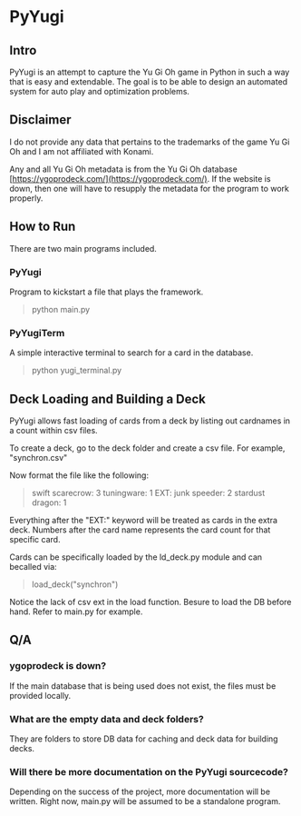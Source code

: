 # PyYugi
## Intro
PyYugi is an attempt to capture the Yu Gi Oh game in Python in such a way that is easy and extendable. 
The goal is to be able to design an automated system for auto play and optimization problems.

## Disclaimer
I do not provide any data that pertains to the trademarks of the game Yu Gi Oh and I am not affiliated with Konami.

Any and all Yu Gi Oh metadata is from the Yu Gi Oh database [https://ygoprodeck.com/](https://ygoprodeck.com/). If the website is down, then one will have to resupply the metadata for the program to work properly.

## How to Run
There are two main programs included.
### PyYugi
Program to kickstart a file that plays the framework.

> python main.py

### PyYugiTerm
A simple interactive terminal to search for a card in the database.

> python yugi_terminal.py

## Deck Loading and Building a Deck
PyYugi allows fast loading of cards from a deck by listing out cardnames in a count within csv files.

To create a deck, go to the deck folder and create a csv file. For example, "synchron.csv"

Now format the file like the following:

> swift scarecrow: 3
> tuningware: 1
> EXT:
> junk speeder: 2
> stardust dragon: 1

Everything after the "EXT:" keyword will be treated as cards in the extra deck. Numbers after the card name represents the card count for that specific card.

Cards can be specifically loaded by the ld_deck.py module and can becalled via:

> load_deck("synchron")

Notice the lack of csv ext in the load function.
Besure to load the DB before hand. Refer to main.py for example.

## Q/A
### ygoprodeck is down?
If the main database that is being used does not exist, the files must be provided locally.

### What are the empty data and deck folders?
They are folders to store DB data for caching and deck data for building decks.

### Will there be more documentation on the PyYugi sourcecode?
Depending on the success of the project, more documentation will be written. Right now, main.py will be assumed to be a standalone program.